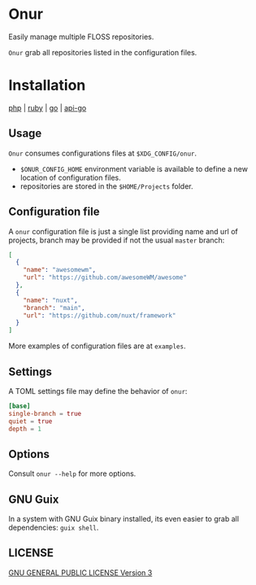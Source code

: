 <!--
Onur is free software: you can redistribute it and/or modify
it under the terms of the GNU General Public License as published by
the Free Software Foundation, either version 3 of the License, or
(at your option) any later version.

Onur is distributed in the hope that it will be useful,
but WITHOUT ANY WARRANTY; without even the implied warranty of
MERCHANTABILITY or FITNESS FOR A PARTICULAR PURPOSE.  See the
GNU General Public License for more details.

You should have received a copy of the GNU General Public License
along with Onur. If not, see <https://www.gnu.org/licenses/>.
-->

# Onur

Easily manage multiple FLOSS repositories.

`Onur` grab all repositories listed in the configuration files.

# Installation

[php](https://github.com/easbarba/onur_php) | [ruby](https://github.com/easbarba/qas.rb) | [go](https://github.com/easbarba/qas_go) | [api-go](https://github.com/easbarba/qas_api_go)

## Usage

`Onur` consumes configurations files at `$XDG_CONFIG/onur`.

- `$ONUR_CONFIG_HOME` environment variable is available to define a new location of configuration files.
- repositories are stored in the `$HOME/Projects` folder.

## Configuration file

A `onur` configuration file is just a single list providing name and url of projects, branch may be provided if not the usual `master` branch:

```json
[
  {
    "name": "awesomewm",
    "url": "https://github.com/awesomeWM/awesome"
  },
  {
    "name": "nuxt",
    "branch": "main",
    "url": "https://github.com/nuxt/framework"
  }
]
```

More examples of configuration files are at `examples`.

## Settings

A TOML settings file may define the behavior of `onur`:

```toml
[base]
single-branch = true
quiet = true
depth = 1
```

## Options

Consult `onur --help` for more options.

## GNU Guix

In a system with GNU Guix binary installed, its even easier to grab all
dependencies: `guix shell`.

## LICENSE

[GNU GENERAL PUBLIC LICENSE Version 3](https://www.gnu.org/licenses/gpl-3.0.en.html)
